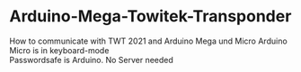 # Arduino-Mega-Towitek-Transponder
How to communicate with TWT 2021  and Arduino Mega und Micro
Arduino Micro is in keyboard-mode  
Passwordsafe is Arduino. No Server needed

